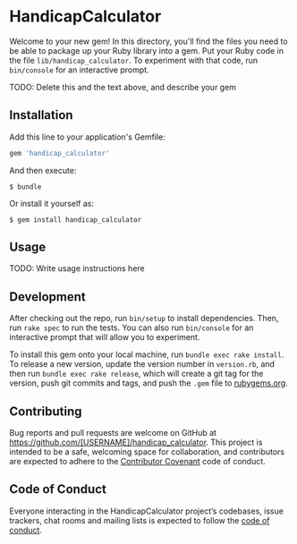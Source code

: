 # HandicapCalculator

Welcome to your new gem! In this directory, you'll find the files you need to be able to package up your Ruby library into a gem. Put your Ruby code in the file `lib/handicap_calculator`. To experiment with that code, run `bin/console` for an interactive prompt.

TODO: Delete this and the text above, and describe your gem

## Installation

Add this line to your application's Gemfile:

```ruby
gem 'handicap_calculator'
```

And then execute:

    $ bundle

Or install it yourself as:

    $ gem install handicap_calculator

## Usage

TODO: Write usage instructions here

## Development

After checking out the repo, run `bin/setup` to install dependencies. Then, run `rake spec` to run the tests. You can also run `bin/console` for an interactive prompt that will allow you to experiment.

To install this gem onto your local machine, run `bundle exec rake install`. To release a new version, update the version number in `version.rb`, and then run `bundle exec rake release`, which will create a git tag for the version, push git commits and tags, and push the `.gem` file to [rubygems.org](https://rubygems.org).

## Contributing

Bug reports and pull requests are welcome on GitHub at https://github.com/[USERNAME]/handicap_calculator. This project is intended to be a safe, welcoming space for collaboration, and contributors are expected to adhere to the [Contributor Covenant](http://contributor-covenant.org) code of conduct.

## Code of Conduct

Everyone interacting in the HandicapCalculator project’s codebases, issue trackers, chat rooms and mailing lists is expected to follow the [code of conduct](https://github.com/[USERNAME]/handicap_calculator/blob/master/CODE_OF_CONDUCT.md).
